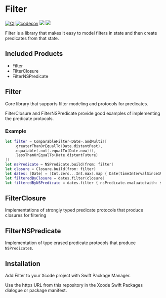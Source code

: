 # Filter

[![CI](https://github.com/roanutil/swift-filter/actions/workflows/ci.yml/badge.svg)](https://github.com/roanutil/swift-filter/actions/workflows/ci.yml)
[![codecov](https://codecov.io/gh/roanutil/swift-filter/branch/main/graph/badge.svg?token=86G7F92SM2)](https://codecov.io/gh/roanutil/swift-filter)
[![](https://img.shields.io/endpoint?url=https%3A%2F%2Fswiftpackageindex.com%2Fapi%2Fpackages%2Froanutil%2FFilter%2Fbadge%3Ftype%3Dswift-versions)](https://swiftpackageindex.com/roanutil/swift-filter)
[![](https://img.shields.io/endpoint?url=https%3A%2F%2Fswiftpackageindex.com%2Fapi%2Fpackages%2Froanutil%2FFilter%2Fbadge%3Ftype%3Dplatforms)](https://swiftpackageindex.com/roanutil/swift-filter)

Filter is a library that makes it easy to model filters in state and then create predicates from that state.

## Included Products
- Filter
- FilterClosure
- FilterNSPredicate

## Filter
Core library that supports filter modeling and protocols for predicates.

FilterClosure and FilterNSPredicate provide good examples of implementing the predicate protocols.

### Example
```swift
let filter = ComparableFilter<Date>.andMulti([
    .greaterThanOrEqualTo(Date.distantPast),
    .equatable(.not(.equalTo(Date.now))),
    .lessThanOrEqualTo(Date.distantFuture)
])
let nsPredicate = NSPredicate.build(from: filter)
let closure = Closure.build(from: filter)
let dates: [Date] = (Int.zero...Int.max).map { Date(timeIntervalSince1970: Double($0)) }
let filteredByClosure = dates.filter(closure)
let filteredByNSPredicate = dates.filter { nsPredicate.evaluate(with: $0) }
```

## FilterClosure
Implementations of strongly typed predicate protocols that produce closures for filtering

## FilterNSPredicate
Implementation of type erased predicate protocols that produce `NSPredicate`s.

## Installation
Add Filter to your Xcode project with Swift Package Manager.

Use the https URL from this repository in the Xcode Swift Packages dialogue or package manifest.
